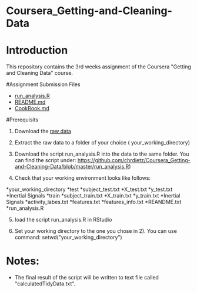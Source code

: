 Coursera_Getting-and-Cleaning-Data
==================================

# Introduction
This repository contains the 3rd weeks assignment of the Coursera "Getting and Cleaning Data" course. 

#Assignment Submission Files
* [run_analysis.R](https://github.com/chrdietz/Coursera_Getting-and-Cleaning-Data/blob/master/run_analysis.R)
* [README.md](https://github.com/chrdietz/Coursera_Getting-and-Cleaning-Data/blob/master/README.md)
* [CookBook.md](https://github.com/chrdietz/Coursera_Getting-and-Cleaning-Data/blob/master/CodeBook.md)


#Prerequisits

1) Download the [raw data](https://d396qusza40orc.cloudfront.net/getdata%2Fprojectfiles%2FUCI%20HAR%20Dataset.zip)

2) Extract the raw data to a folder of your choice ( your_working_directory)

3) Download the script run_analysis.R into the data to the same folder.
You can find the script under: https://github.com/chrdietz/Coursera_Getting-and-Cleaning-Data/blob/master/run_analysis.R) 

4) Check that your working environment looks like follows:

*your_working_directory
  *test
    *subject_test.txt
    *X_test.txt
    *y_test.txt
    *Inertial Signals
  *train
    *subject_train.txt
    *X_train.txt
    *y_train.txt
    *Inertial Signals
  *activity_labes.txt
  *features.txt
  *features_info.txt
  *REANDME.txt
  *run_analysis.R

5) load the script run_analysis.R in RStudio

6) Set your working directory to the one you chose in 2).
You can use command: setwd("your_working_directory")

# Notes:

- The final result of the script will be written to text file called "calculatedTidyData.txt".